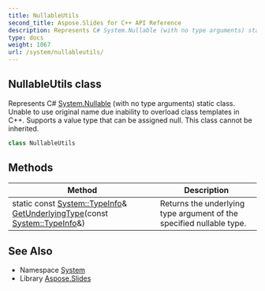 ```yaml
---
title: NullableUtils
second_title: Aspose.Slides for C++ API Reference
description: Represents C# System.Nullable (with no type arguments) static class. Unable to use original name due inability to overload class templates in C++. Supports a value type that can be assigned null. This class cannot be inherited.
type: docs
weight: 1067
url: /system/nullableutils/
---
```

## NullableUtils class


Represents C# [System.Nullable](../nullable/) (with no type arguments) static class. Unable to use original name due inability to overload class templates in C++. Supports a value type that can be assigned null. This class cannot be inherited.

```cpp
class NullableUtils
```

## Methods

| Method | Description |
| --- | --- |
| static const [System::TypeInfo](../typeinfo/)\& [GetUnderlyingType](./getunderlyingtype/)(const [System::TypeInfo](../typeinfo/)\&) | Returns the underlying type argument of the specified nullable type. |
## See Also

* Namespace [System](../)
* Library [Aspose.Slides](../../)